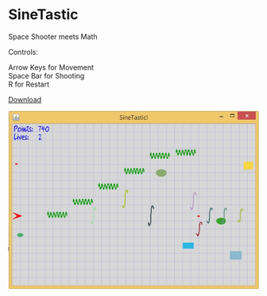 # SineTastic
Space Shooter meets Math

Controls:

Arrow Keys for Movement<br>
Space Bar for Shooting<br>
R for Restart

[Download](sinetastic-game-0.1-jar-with-dependencies.jar?raw=true)

![Current State](preview.jpg "Current State")

